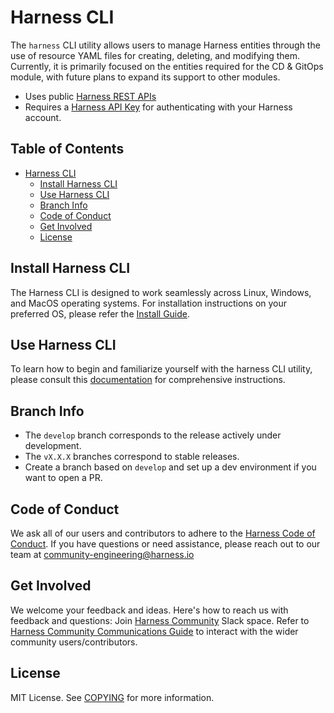 # Harness CLI 

The `harness` CLI utility allows users to manage Harness entities through the use of resource YAML files for creating, deleting, and modifying them. Currently, it is primarily focused on the entities required for the CD & GitOps module, with future plans to expand its support to other modules.

- Uses public [Harness REST APIs](https://apidocs.harness.io/)
- Requires a [Harness API Key](https://developer.harness.io/docs/platform/user-management/add-and-manage-api-keys/) for authenticating with your Harness account.

<!-- Regenerate this table of contents using https://github.com/ekalinin/github-markdown-toc -->
<!-- gh-md-toc --insert README.md -->
<!--ts-->

## Table of Contents

* [Harness CLI](#harness-cli)
   * [Install Harness CLI](#install-harness-cli)
   * [Use Harness CLI](#use-harness-cli)
   * [Branch Info](#branch-info)
   * [Code of Conduct](#code-of-conduct)
   * [Get Involved](#get-involved)
   * [License](#license)

<!-- Created by https://github.com/ekalinin/github-markdown-toc -->

<!--te-->

## Install Harness CLI

The Harness CLI is designed to work seamlessly across Linux, Windows, and MacOS operating systems. For installation instructions on your preferred OS, please refer the [Install Guide](./INSTALL.md).

## Use Harness CLI

To learn how to begin and familiarize yourself with the harness CLI utility, please consult this [documentation](https://developer.harness.io/docs/platform/automation/cli/examples) for comprehensive instructions.

## Branch Info

* The `develop` branch corresponds to the release actively under development.
* The `vX.X.X` branches correspond to stable releases.
* Create a branch based on `develop` and set up a dev environment if you want to open a PR.

## Code of Conduct

We ask all of our users and contributors to adhere to the [Harness Code of Conduct](https://github.com/harness/community/blob/main/CODE_OF_CONDUCT.md). If you have questions or need assistance, please reach out to our team at [community-engineering@harness.io](mailto:community-engineering@harness.io)

## Get Involved

We welcome your feedback and ideas. Here's how to reach us with feedback and questions: Join [Harness Community](https://join.slack.com/t/harnesscommunity/shared_invite/zt-1h2cy1up2-Bf3MQQvKTf~YkVcsnkJ5pw) Slack space. Refer to [Harness Community Communications Guide](https://github.com/harness-community/overview/blob/main/community_communication_guide.rst) to interact with the wider community users/contributors.

## License

MIT License. See [COPYING](LICENSE) for more information.
